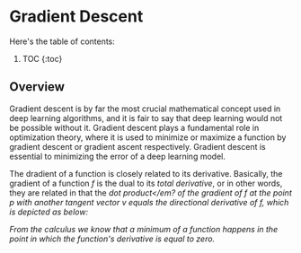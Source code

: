 # Gradient Descent


Here's the table of contents:

1. TOC
{:toc}

## Overview
Gradient descent is by far the most crucial mathematical concept used in deep learning algorithms, and it is fair to say that deep learning would not be possible without it. Gradient descent plays a fundamental role in optimization theory, where it is used to minimize or maximize a function by gradient descent or gradient ascent respectively. Gradient descent is essential to minimizing the error of a deep learning model.

The dradient of a function is closely related to its derivative. 
Basically, the gradient of a function <em>f</em> is the dual to its <em>total derivative</em>, or in other words, they are related in that the <em>dot product</em? of the gradient of <em>f</em> at the point <em>p</em> with another tangent vector <em>v</em> equals the <em>directional derivative</em> of <em>f</em>, which is depicted as below:

From the calculus we know that a minimum of a function happens in the point in which the function's derivative is  equal to zero.
